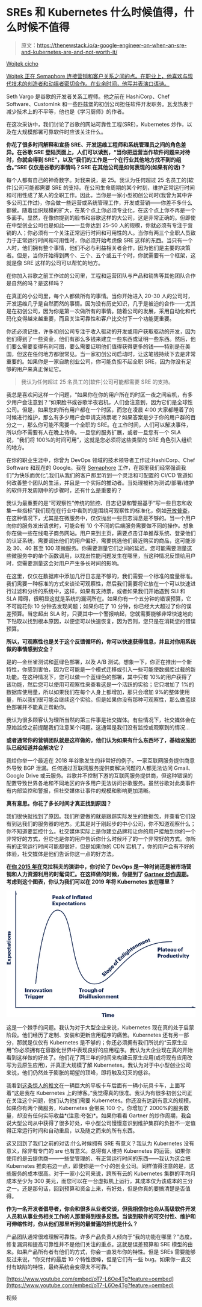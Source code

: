 # SREs 和 Kubernetes 什么时候值得，什么时候不值得

> 原文：<https://thenewstack.io/a-google-engineer-on-when-an-sre-and-kubernetes-are-and-not-worth-it/>

[](https://semaphoreci.com/)

[Wojtek cicho](https://semaphoreci.com/)

[Wojtek 正在 Semaphore 连接营销和客户关系之间的点。在职业上，他喜欢与现代技术的创造者和动摇者密切合作。在业余时间，他写并表演口语诗。](https://semaphoreci.com/)

[](https://semaphoreci.com/)[](https://semaphoreci.com/)

Seth Vargo 是谷歌的开发者关系工程师。他之前在 HashiCorp、Chef Software、CustomInk 和一些匹兹堡的初创公司担任软件开发职务。瓦戈热衷于减少技术上的不平等，他也是《学习厨师》的作者。

在这次采访中，我们讨论了谷歌的网站可靠性工程(SRE)，Kubernetes 炒作，以及在大规模部署可靠软件时应该关注什么。

**你花了很多时间解释和宣扬 SRE、开发运维工程师和系统管理员之间的角色差异。在谷歌 SRE 登陆页面上，人们可以读到，“当你把运营当作软件问题来对待时，你就会得到 SRE”，以及“我们的工作是一个在行业其他地方找不到的组合。”SRE 仅仅是谷歌的事情吗？SRE 在其他公司是如何表现的(如果有的话)？**

每个人都有自己的神奇数字。对我来说，是 25。我认为任何超过 25 名员工的[软件]公司可能都需要 SRE 的支持。在公司生命周期的某个时刻，维护正常运行时间和可用性成了某人的全职工作。因此，当你是一家小型初创公司时(我曾为其中许多公司工作过)，你会做一些运营或系统管理工作，开发或营销——你差不多什么都做。随着组织规模的扩大，在某个点上你必须专业化，在这个点上你不再是一个多面手。显然，在像你提到的脸书和谷歌这样的大公司，这是非常正确的。但即使在中型创业公司也是如此——一旦你达到 25-50 人的规模，你就必须有专注于营销的人；你必须有一个关注正常运行时间和可用性的人。当你有两三个全职人员致力于正常运行时间和可用性时，你必须开始考虑像 SRE 这样的东西。当只有一个人时，他们拥有整个事情，他们不必与利益相关者合作，因为他们是主要的决策者。但是，当你开始得到两个、三个、五个或五千个时，你就需要有一个框架，这就是像 SRE 这样的公司可以帮忙的地方。

在你加入谷歌之前工作过的公司里，工程和运营团队与产品和销售等其他团队合作是自然的吗？是这样吗？

在真正的小公司里，每个人都做所有的事情。当你开始进入 20-30 人的公司时，开发运维几乎是自然而然的事情。因为没有历史知识，几乎是被迫的合作——尤其是在初创公司，因为你是第一次做所有的事情。随着公司的发展，采用自动化和代码化变得越来越重要，而且关注可靠性和客户比交付下一个功能更重要。

你还必须记住，许多初创公司专注于收入驱动的开发或用户获取驱动的开发，因为他们得到了一些资金，他们有那么多钱来建立一些东西或证明一些东西。然后，他们要么需要变得有利可图，要么需要证明他们值得获得更多的钱——特别是在美国，但这在任何地方都很常见。当一家初创公司启动时，让这笔钱持续下去是非常重要的。如果你是一家自助创业公司，你可能负担不起全职 SRE，因为你没有足够的用户来真正保证它。

> 我认为任何超过 25 名员工的[软件]公司可能都需要 SRE 的支持。

我总是喜欢问这样一个问题，“如果你在你的用户所在的时区一夜之间宕机，有多少用户会注意到？“如果脸书或谷歌半夜宕机，人们会注意到，因为它们是全球性公司。但是，如果您的所有用户都在一个时区，而您在凌晨 4:00 大家都睡着了的时候进行维护，那么有多少用户会申请支持票呢？如果答案是少于你的用户群的百分之一，那么你可能不需要一个全职的 SRE。在工作时间，人们可以解决事件，所以你不需要有人在晚上待命。一旦您的服务扩展，或者一旦您有一个 SLA 说，“我们将 100%的时间可用”，这就是您必须将这些类型的 SRE 角色引入组织的地方。

在你的职业生涯中，你曾为 DevOps 领域的技术领导者工作过:HashiCorp、Chef Software 和现在的 Google。我在 [Semaphore](https://semaphoreci.com/) 工作，在那里我们经常强调我们“为快乐而优化”,我们从我们的客户那里听到一个灵活和可配置的 CI/CD 管道如何改善整个团队的生活，并且是一个实际的推动者。当处理被称为测试/部署/维护的软件开发周期中的步骤时，还有什么是重要的？

我认为最重要的是“可观察性”传统的监控、日志记录和警报基于“写一些日志和收集一些指标”我们现在在行业中看到的是围绕可观察性的标准化，例如[开放普查](https://opencensus.io/)，在这种情况下，尤其是在微服务中，仅仅抛出一些日志消息是不够的。当一个用户向你的服务发出请求时，可能会有 10 个不同的后端服务需要做不同的操作。想象你在做一些在线电子商务网站。用户来到主页，需要点击订单推荐系统、登录他们的认证系统，需要调出他们的用户偏好，需要挑选他们最近购买的商品，这可能涉及 30、40 甚至 100 项微服务。你需要测量它们之间的延迟。您可能需要测量这些微服务中的单个函数调用，以找出性能问题发生在哪里，当这种情况反馈给用户时，您需要测量这会对用户产生多长时间的影响。

在这里，仅仅在数据库中添加几行日志是不够的，我们需要一个标准的度量标准。我们需要一种标准的方式来谈论可观察性，然后我们需要将它放在一个可以快速进行过滤和分析的系统中，这样，如果有支持票，或者如果我们开始遇到 SLI 和 SLA 障碍，很明显这就是系统的漏洞所在。如果你有一个五分钟的错误预算，它不可能花你 10 分钟去发现问题；如果你花了 10 分钟，你已经大大超过了你的误差预算。当您超出 SLA 时，只要其中一个警报响起，您就需要能够非常快速地向下钻取以找到根本原因，以便您可以快速恢复，因为否则，您只是在消耗您的错误预算。

**所以，可观察性也是关于这个反馈循环的，你可以快速获得信息，并且对你用系统做的事情感到安全？**

是的—金丝雀测试和蓝绿色部署，以及 A/B 测试。想象一下，你正在推出一个新特性，你感到害怕，因为它可能是一个模式迁移或引入一些可能使数据库过载的新功能。在这种情况下，您可以做一个蓝绿色的部署，其中只有 10%的用户获得了该功能，然后您可以使用可观察性来查看这是一个活跃的实验；它只增加了 1%的数据库使用量，所以如果我们在每个人身上都增加，那只会增加 9%的整体使用量，所以我们很可能会继续这个实验。但是如果你没有那种可观察性，那么做蓝绿色部署并不能真正帮助你。

我认为很多顾客认为理所当然的第三件事是社交媒体。有些情况下，社交媒体会在原始监控之前提醒我们注意某个问题。这通常是我们没有监控或观察到的情况…

**或者通常你的营销团队就是这样做的，他们认为如果有什么东西坏了，基础设施团队已经知道并会解决它？**

我给你举一个最近在 2018 年谷歌发生的非常好的例子。一家互联网服务提供商意外导致 BGP 泄漏。任何通过互联网服务提供商解决问题的人都无法访问 Gmail、Google Drive 或云服务。谷歌并不控制下游的互联网服务提供商，但这种错误的配置导致世界各地和不同地区的许多用户无法访问谷歌服务。虽然谷歌对此类事件有内部监控和警报，但社交媒体让事件的规模和影响更加清晰。

**真有意思。你花了多长时间才真正找到原因？**

我们很快就找到了原因。我们所要做的就是跟踪实际发生的数据包，并查看它们没有到达我们的服务器的地方。尤其是对于刚起步的中小公司，你不知道观察什么；你不知道要监控什么。社交媒体实际上是你建立品牌和让你的用户接触到你的一个非常好的方式，但它也是你的用户告诉你什么时候坏了的一个非常好的方式。你所有的正常运行时间可能都很好，但是如果你的 CDN 宕机了，你的用户会有不好的体验，社交媒体是他们告诉你这一点的好方法。

**在[你 2015 年在](https://www.youtube.com/watch?v=oT7-L6Oe4Tg)克拉科夫的演讲中，你讨论了 DevOps 是一种时尚还是被市场营销和人力资源利用的时髦词汇。在这样做的时候，你提到了 [Gartner 炒作周期](https://www.gartner.com/en/research/methodologies/gartner-hype-cycle)。考虑到这个图表，你认为我们可以在 2019 年将 Kubernetes 放在哪里？**

![](img/164c1b4e963228c3e1f3ddd6f9b1a455.png)

这是一个棘手的问题。我认为对于大型企业来说，Kubernetes 现在真的处于启蒙阶段。他们经历了定制、安装和更新应用程序的痛苦。Kubernetes 还有另一部分，那就是仅仅有 Kubernetes 是不够的；你还必须拥有我们所说的“云原生应用”你必须拥有在容器化世界中表现良好的应用程序。我认为大企业现在真的开始看到这样做的好处了。他们花了两三年的时间来构建云原生应用(或将现有应用改写为云原生应用)，并真正大规模了解 Kubernetes。我认为对于中小型创业公司来说，他们仍然处于膨胀的期望的顶峰，即将触及幻灭的低谷。

我看到[这条惊人的推文](https://twitter.com/dexhorthy/status/856639005462417409)在一辆巨大的平板卡车后面有一辆小玩具卡车，上面写着“这是我在 Kubernetes 上的博客。”我觉得真的很准。我认为有很多初创公司正在关注这个问题，他们认为他们需要 Kubernetes。你还没有达到有意义的规模。如果你有两个微服务，Kubernetes 会带来 100 个。你增加了 2000%的服务数量，却没有任何实际收益*(注意:夸张)*。如果你看看 Gartner 的炒作周期，我会说大型公司从中获得了很多好处，中小型公司慢慢意识到维护集群的负担不一定值得正常运行时间和自动重启，以及随之而来的所有东西。

这又回到了我们之前的对话:什么时候拥有 SRE 有意义？我认为 Kubernetes 没有意义，除非有专门的 sre 也有意义。总得有人维持 Kubernetes 的运营。如果你使用的是云提供商——一些受管理的、有正常运行时间的东西——我认为这会把 Kubernetes 推向右边一点，即使你是一个小的创业公司。同样值得注意的是，这些服务的成本很高。对于一家小公司来说，跨所有云的 Kubernetes 集群的平均月成本至少为 300 美元，而您可以在一台虚拟机上运行，其成本仅为该成本的三分之一。还是那句话，回到预算和资金上来，有好处，但是你真的要搞清楚是否值得。

**作为一名开发者倡导者，你会和很多从业者交谈，但我相信你也会从高级软件开发人员和从事业务相关工作的人那里得到很多反馈。当谈到软件的可交付性、维护和可伸缩性时，你从他们那里听到的最普遍的担忧是什么？**

产品团队通常很难理解可靠性。许多产品负责人倾向于“我的功能在哪里？”态度。修复漏洞和提高可靠性并不是他们关注的重点。这就是误差预算和 SRE 模型的由来。如果产品所有者有他们的方式，你会一直发布你的特性。但是 SREs 需要能够反过来说，“你交付的最后 10 个特性很棒，但是它们有一些 bug。如果你一直交付有缺陷的特性，最终系统会变得太不可靠。”

[https://www.youtube.com/embed/oT7-L6Oe4Tg?feature=oembed](https://www.youtube.com/embed/oT7-L6Oe4Tg?feature=oembed)

视频

<svg xmlns:xlink="http://www.w3.org/1999/xlink" viewBox="0 0 68 31" version="1.1"><title>Group</title> <desc>Created with Sketch.</desc></svg>